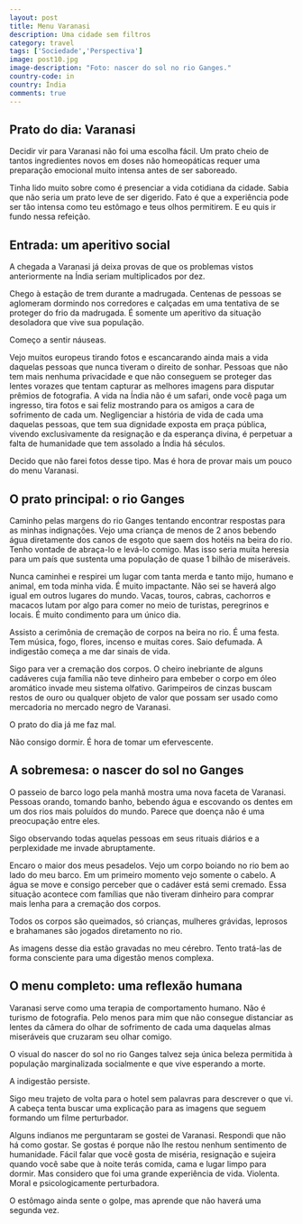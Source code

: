 ```yaml
---
layout: post
title: Menu Varanasi
description: Uma cidade sem filtros 
category: travel
tags: ['Sociedade','Perspectiva']
image: post10.jpg
image-description: "Foto: nascer do sol no rio Ganges."
country-code: in
country: Índia
comments: true
---
```


## Prato do dia: Varanasi

Decidir vir para Varanasi não foi uma escolha fácil. Um prato cheio de tantos ingredientes novos em doses não homeopáticas requer uma preparação emocional muito intensa antes de ser saboreado.

Tinha lido muito sobre como é presenciar a vida cotidiana da cidade. Sabia que não seria um prato leve de ser digerido. Fato é que a experiência pode ser tão intensa como teu estômago e teus olhos permitirem. E eu quis ir fundo nessa refeição.

## Entrada: um aperitivo social

A chegada a Varanasi já deixa provas de que os problemas vistos anteriormente na Índia seriam multiplicados por dez.

Chego à estação de trem durante a madrugada. Centenas de pessoas se aglomeram dormindo nos corredores e calçadas em uma tentativa de se proteger do frio da madrugada. É somente um aperitivo da situação desoladora que vive sua população.

Começo a sentir náuseas.

Vejo muitos europeus tirando fotos e escancarando ainda mais a vida daquelas pessoas que nunca tiveram o direito de sonhar. Pessoas que não tem mais nenhuma privacidade e que não conseguem se proteger das lentes vorazes que tentam capturar as melhores imagens para disputar prêmios de fotografia. A vida na Índia não é um safari, onde você paga um ingresso, tira fotos e sai feliz mostrando para os amigos a cara de sofrimento de cada um. Negligenciar a história de vida de cada uma daquelas pessoas, que tem sua dignidade exposta em praça pública, vivendo exclusivamente da resignação e da esperança divina, é perpetuar a falta de humanidade que tem assolado a Índia há séculos.

Decido que não farei fotos desse tipo. Mas é hora de provar mais um pouco do menu Varanasi.

## O prato principal: o rio Ganges

Caminho pelas margens do rio Ganges tentando encontrar respostas para as minhas indignações. Vejo uma criança de menos de 2 anos bebendo água diretamente dos canos de esgoto que saem dos hotéis na beira do rio. Tenho vontade de abraça-lo e levá-lo comigo. Mas isso seria muita heresia para um país que sustenta uma população de quase 1 bilhão de miseráveis.

Nunca caminhei e respirei um lugar com tanta merda e tanto mijo, humano e animal, em toda minha vida. É muito impactante. Não sei se haverá algo igual em outros lugares do mundo. Vacas, touros, cabras, cachorros e macacos lutam por algo para comer no meio de turistas, peregrinos e locais. É muito condimento para um único dia.

Assisto a cerimônia de cremação de corpos na beira no rio. É uma festa. Tem música, fogo, flores, incenso e muitas cores. Saio defumada. A indigestão começa a me dar sinais de vida.

Sigo para ver a cremação dos corpos. O cheiro inebriante de alguns cadáveres cuja família não teve dinheiro para embeber o corpo em óleo aromático invade meu sistema olfativo. Garimpeiros de cinzas buscam restos de ouro ou qualquer objeto de valor que possam ser usado como mercadoria no mercado negro de Varanasi.

O prato do dia já me faz mal. 

Não consigo dormir. É hora de tomar um efervescente.

## A sobremesa: o nascer do sol no Ganges

O passeio de barco logo pela manhã mostra uma nova faceta de Varanasi. Pessoas orando, tomando banho, bebendo água e escovando os dentes em um dos rios mais poluídos do mundo. Parece que doença não é uma preocupação entre eles.

Sigo observando todas aquelas pessoas em seus rituais diários e a perplexidade me invade abruptamente.

Encaro o maior dos meus pesadelos. Vejo um corpo boiando no rio bem ao lado do meu barco. Em um primeiro momento vejo somente o cabelo. A água se move e consigo perceber que o cadáver está semi cremado. Essa situação acontece com famílias que não tiveram dinheiro para comprar mais lenha para a cremação dos corpos.

Todos os corpos são queimados, só crianças, mulheres grávidas, leprosos e brahamanes são jogados diretamento no rio.

As imagens desse dia estão gravadas no meu cérebro. Tento tratá-las de forma consciente para uma digestão menos complexa.

## O menu completo: uma reflexão humana

Varanasi serve como uma terapia de comportamento humano. Não é turismo de fotografia. Pelo menos para mim que não consegue distanciar as lentes da câmera do olhar de sofrimento de cada uma daquelas almas miseráveis que cruzaram seu olhar comigo.

O visual do nascer do sol no rio Ganges talvez seja única beleza permitida à população marginalizada socialmente e que vive esperando a morte.

A indigestão persiste.

Sigo meu trajeto de volta para o hotel sem palavras para descrever o que vi. A cabeça tenta buscar uma explicação para as imagens que seguem formando um filme perturbador.

Alguns indianos me perguntaram se gostei de Varanasi. Respondi que não há como gostar. Se gostas é porque não lhe restou nenhum sentimento de humanidade. Fácil falar que você gosta de miséria, resignação e sujeira quando você sabe que à noite terás comida, cama e lugar limpo para dormir. Mas considero que foi uma grande experiência de vida. Violenta. Moral e psicologicamente perturbadora.

O estômago ainda sente o golpe, mas aprende que não haverá uma segunda vez. 
